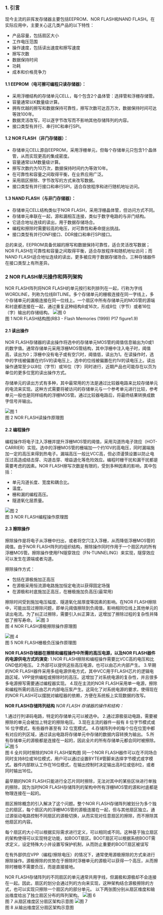 ### 1. 引言
现今主流的非挥发存储器主要包括EEPROM、NOR FLASH和NAND FLASH。在实际应用中，主要关心这几类产品的以下特性：

* 产品容量，包括扇区大小
* 工作电压范围
* 操作速度，包括读出速度和擦写速度
* 擦写次数
* 数据保持时间
* 功耗
* 成本和价格竞争力

#### 1.1 EEPROM（电可擦可编程只读存储器）：

* 采用浮栅结构的存储单元CELL，每个包含2个晶体管：选择管和浮栅存储管。
* 容量通常以K数量级计算。
* 拥有优越的擦写和数据保持可靠性，擦写次数可达百万次，数据保持时间可达等效100年。
* 数据灵活改写，可以逐字节改写而不影响其他存储阵列的内容。
* 接口类型有并行、串行IIC和串行SPI。
#### 1.2 NOR FLASH（非门存储器）：

* 存储单元CELL源自EEPROM，采用浮栅单元，但每个存储单元只包含1个晶体管，从而实现更高的集成密度。
* 容量通常以M数量级计算。
* 擦写次数约为10万次，数据保持时间约为等效10年。
* 在可靠性和容量之间取得平衡，在业界应用广泛。
* 采用扇区擦除、字节改写的方式来改写数据。
* 接口类型有并行接口和串行SPI，适合存放程序和进行随机地址访问。
#### 1.3 NAND FLASH（与非门存储器）：
 
* 存储单元CELL结构类似于NOR FLASH，采用浮栅晶体管，但访问方式不同。
* 存储单元串联在一起，源和漏相互连接，类似于数字电路的与非门结构。
* 它适合地址连续的读出，用于数据存储场合。
* 编程和擦除时需要较高的电压，对可靠性和寿命提出挑战。
* 接口类型有并行ONFI接口、DDR接口和串行SPI接口。

总的来说，EEPROM具备优越的擦写和数据保持可靠性，适合灵活改写数据；NOR FLASH在可靠性和容量之间取得平衡，适合存放程序和随机地址访问；而NAND FLASH适合地址连续的读出，更多被应用于数据存储场合。三种存储器件在接口类型上有所差异。


### 2 NOR FLASH单元操作和阵列架构
NOR FLASH阵列将NOR FLASH的单元按行和列排列在一起，行称为字线WORDLINE，列称为位线BITLINE。多个存储单元的栅极连接在同一字线上，多个存储单元的漏极连接在同一位线上。一个扇区中所有存储单元的MOS管的源端和衬底都连接在一起，通过重复这种结构8或16次，形成8位（字节）或者16位（字）输出的存储结构。
![图 0](../images/10a5ae0827cc565d49ffc307d5c3903ae903e3dd11cb69b2d1588d2c9b9a2049.png)  
图 1 NOR FLASH结构图(RB3 - Flash Memories (1999) P17 figure1.9)

#### 2.1 读出操作
NOR FLASH存储器的读出操作将选中的存储单元MOS管的阈值信息输出为0或1的数字值。通常存储单元采用浮栅MOS管结构，其中浮栅中注入电子时，阈值高，读出为0；浮栅中没有电子或有空穴时，阈值低，读出为1。在读操作时，选中的字线被偏置在约5V的读电压上，选中的位线被偏置在约1V的读电压上。读出操作通常至少以8位（字节）或16位（字）同时进行，近期产品也可能存在以页为单位的更多位宽的读出操作方式。

存储单元的读出方式有多种，其中最常用的方法是通过比较器电路来比较存储单元的电流来实现。这种方式需要将被访问的存储单元与一个参考单元进行比较，参考单元一般也是同样结构的浮栅MOS管。通过比较器电路后，将最终结果转换成数字信号并输出。

![图 1](../images/6fac368ba3f9e40444685bfc090394c8c571cf475fbe3f6979e3c3aa9d6bd7ad.png)  
图 2 NOR FLASH读操作原理图

#### 2.2 编程操作
编程操作将电子注入浮栅并提升浮栅MOS管的阈值，采用沟道热电子效应（HOT-CARRIER）实现。选中的浮栅MOS管的栅端加一个约10V的高电压，同时漏端施加一定的高压来得到热电子。漏端高压一般比VCC高，但必须谨慎设置以防止电压过高造成结击穿、沟道击穿、增益退化等危险效应。编程时栅干扰和漏干扰都是需要考虑的因素。NOR FLASH擦写次数是有限的，受到多种因素的影响，其中包括：

* 单元沟道长度、宽度和耦合比。
* 温度。
* 栅和漏的编程高压。
* 隧道氧化层质量。

![图 2](../images/da94656d8db8e346e16fca2a821ea1fa43446536923f9e162318b43effbacb1b.png)  
图 3 NOR FLASH编程操作原理图


#### 2.3 擦除操作
擦除操作是将电子从浮栅中扫出，或者将空穴注入浮栅，从而降低浮栅MOS管的阈值。由于NOR FLASH阵列的组织结构，擦除操作同时作用于一个扇区内的所有浮栅MOS管。擦除操作使用FN隧穿效应（FN-TUNNELING）来实现，隧穿效应可以发生在源端或者沟道。

擦除操作方式：
* 包括在源极施加正高压
* 在源极采用恒流源电路施加恒定电流以获得固定场强
* 在源极和衬底施加正高压，在栅极施加负高压(最常用)

擦除时间受到施加电压幅度、隧道氧化层厚度等因素的影响。在NOR FLASH擦除中，可能出现过擦除问题，即单元阈值擦除到负阈值，影响相同位线上其他单元的读出电流。为了纠正过擦除，需要引入纠正算法，这增加了擦除过程的复杂性并降低了擦写寿命。
![图 3](../images/8181e566ba5018255ae5c53fe7355f5aa70faa3bf6c5524daa157af4549fbeed.png)  
图 4  NOR FLASH源极擦除操作原理图

![图 4](../images/c29daf34d31a71ab1b187fa65ccdef8c16689baf0dde96bbc507f61233a34b9e.png)  
图 5  NOR FLASH栅极负压操作原理图

**NOR FLASH存储器在擦除和编程操作中所需的高压电源，以及NOR FLASH器件的电源供电方式的演变:**
1.NOR FLASH擦除和编程操作需要比VCC高的电压和比GND低的电压。
2.外部可以提供这些高压电源，也可以由芯片内部产生。
3.早期的NOR FLASH器件采用多组电源供电方式，其中VCC用于FLASH芯片的逻辑电路区域，VPP提供编程或擦除时的高压。这增加了对系统电源的复杂性，并且很多多电源擦写需要通过编程器实现。
4.现在主流的NOR FLASH采用单一电源，擦除和编程所需的高压由芯片内部电压泵产生。这简化了对系统电源的要求，使得现在的NOR FLASH可以摆脱对编程器的依赖，方便在系统板上实现数据的改写。

**NOR FLASH存储阵列结构**
*NOR FLASH 存储器的操作和结构：*

1.通过行列译码电路，特定的存储单元可以被选中。
2.通过源极驱动电路，需要被擦除的单元会被加上特定的擦除电压。
3.现在主流的器件一般有 8 位字节模式或 16 位字模式，有些器件甚至有 32 位宽模式。
4.存储阵列中的每个位在位宽中都有对应的列区域，通过读出电路将存储单元中存储的数据内容转换为输出。
5.所有存储单元的源极都是连接在一起的，因此全片的所有存储单元都会同时被擦除。
![图 5](../images/7a9c99ed5e9c2b209fce408ffac37d274c3e075e0a7a7b1431d37efbe42c4a42.png)  
图 6 全片同时擦除的NOR FLASH架构图
同一个NOR FLASH器件可以在不同场合同时支持8位或16位模式，用户可以通过设置BYTE#管脚来选择字节模式或字模式。器件内部默认工作在16位模式，在输出控制时决定输出高8位或低8位，或者同时输出16位。

最早期的NOR FLASH只能进行全芯片同时擦除，无法对其中的某些区块进行单独的擦除，因为当时NOR FLASH存储阵列的架构中所有浮栅MOS管的源和衬底都是物理连接在一起的。

扇区擦除概念的引入解决了这个问题。整个NOR FLASH存储阵列被划分为多个独立的扇区，每个扇区内的浮栅MOS管的源极连接在一起，但与其他扇区独立。通过源驱动电路控制不同扇区的源极切换，从而实现对任意扇区的擦除，而不擦除其他扇区的内容。

每个扇区的大小可以根据实际需求进行定义，可以相同或不同。这种基于独立扇区的架构使得可以实现特定功能，如BOOT扇区。BOOT扇区可以根据系统BOOT需求定义，设定特殊大小并设置写保护机制，从而防止重要的BOOT扇区被误写

在有外部供应VPP（编程/擦除电压）的情况下，通常使用源极擦除的方式来进行擦除操作。源极擦除的优势在于擦除时浮栅单元的源极可以获得一个高压，从而擦除时栅极不需要负压，而是直接接地。

NOR FLASH存储阵列的不同扇区的单元通常共用字线，但漏极和源极却不会连接在一起。因此，扇区的划分会通过列的方向来实现，这种架构结合源极擦除的方式，也可以实现只擦除一个扇区内的部分单元。
以下两张图分别从扇区维度和输出维度给出了独立扇区分布的阵列架构。
![图 6](../images/dbd585d4ea1a44e0680c32f24898f4f088c241074dc5b9a9180bfad899593466.png)  
图 7 从扇区维度区分扇区架构示意图
![图 7](../images/11223ceb5cee074a8a82b0f111122de610636b7f591648f111f94a3348e66d73.png)  
图 8 从输出维度区分扇区架构示意图